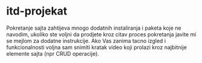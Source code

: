 # itd-projekat

Pokretanje sajta zahtijeva mnogo dodatnih instaliranja i paketa koje ne navodim, ukoliko ste voljni da prodjete kroz citav proces pokretanja javite mi se mejlom za dodatne instrukcije.
Ako Vas zanima tacno izgled i funkcionalnosti voljna sam snimiti kratak video koji prolazi kroz najbitnije elemente sajta (npr CRUD operacije).
